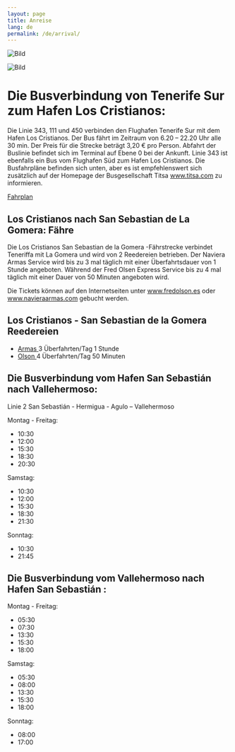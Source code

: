 ```yaml
---
layout: page
title: Anreise
lang: de
permalink: /de/arrival/
---
```


<p>
<img src = "{{ site.imgpath }}/anreise01.jpg" alt = "Bild">
</p>

<p>
<img src = "{{ site.imgpath }}/anreise02.jpg" alt = "Bild">
</p>



# Die Busverbindung von Tenerife Sur zum Hafen Los Cristianos:

Die Linie 343, 111 und 450 verbinden den Flughafen Tenerife Sur mit dem Hafen Los Cristianos.
Der Bus fährt im Zeitraum von 6.20 – 22.20 Uhr alle 30 min. Der Preis für die Strecke beträgt 3,20 € pro Person. Abfahrt der Buslinie befindet sich im Terminal auf Ebene 0 bei der Ankunft. 
Linie 343 ist ebenfalls ein Bus vom Flughafen Süd zum Hafen Los Cristianos.
Die Busfahrpläne befinden sich unten, aber es ist empfehlenswert sich zusätzlich auf der Homepage der Busgesellschaft Titsa www.titsa.com zu informieren.


<p>
<a href = "https://www.teneriffa-news.com/media/bus-fahrplan-teneriffa-download.pdf"> Fahrplan </a>
</p>


## Los Cristianos nach San Sebastian de La Gomera: Fähre



Die Los Cristianos San Sebastian de la Gomera -Fährstrecke verbindet Teneriffa mit La Gomera und wird von 2 Reedereien betrieben. Der Naviera Armas Service wird bis zu 3 mal täglich mit einer Überfahrtsdauer von 1 Stunde angeboten. Während der Fred Olsen Express Service bis zu 4 mal täglich mit einer Dauer von 50 Minuten angeboten wird.



Die Tickets können auf den Internetseiten unter www.fredolson.es oder www.navieraarmas.com gebucht werden.



## Los Cristianos - San Sebastian de la Gomera Reedereien


<ul>
<li> <a href = "http://www.navieraarmas.com/"> Armas </a> 3 Überfahrten/Tag 1 Stunde  </li>
<li> <a href = "http://www.fredolsen.es/en"> Olson </a> 4 Überfahrten/Tag 50 Minuten </li>
</ul>




## Die Busverbindung vom Hafen San Sebastián nach Vallehermoso:



<p>
Linie 2 San Sebastián - Hermigua - Agulo – Vallehermoso
</p>

<p>
Montag - Freitag:
</p>

<p>
<ul>
<li> 10:30 </li>
<li> 12:00 </li>
<li> 15:30 </li>
<li> 18:30 </li>
<li> 20:30 </li>
</ul>
</p>

<p>
Samstag:
</p>

<p>
<ul>
<li> 10:30 </li>
<li> 12:00 </li>
<li> 15:30 </li>
<li> 18:30 </li>
<li> 21:30 </li>
</ul>
</p>

<p>
Sonntag:
</p>

<p>
<ul>
<li> 10:30 </li>
<li> 21:45 </li>
</ul>
</p>

<p>
<h2>
Die Busverbindung vom Vallehermoso nach Hafen San Sebastián :
</h2>
</p>

<p>
Montag - Freitag:
</p>

<p>
<ul>
<li> 05:30 </li>
<li> 07:30 </li>
<li> 13:30 </li>
<li> 15:30 </li>
<li> 18:00 </li>
</ul>
</p>

<p>
Samstag:
</p>

<p>
<ul>
<li> 05:30 </li>
<li> 08:00 </li>
<li> 13:30 </li>
<li> 15:30 </li>
<li> 18:00 </li>
</ul>
</p>

<p>
Sonntag:
</p>

<p>
<ul>
<li> 08:00 </li>
<li> 17:00 </li>
</ul>
</p>





